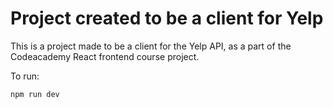 # Project created to be a client for Yelp

This is a project made to be a client for the Yelp API, as a part of the Codeacademy React frontend course project.

To run:
```
npm run dev
```